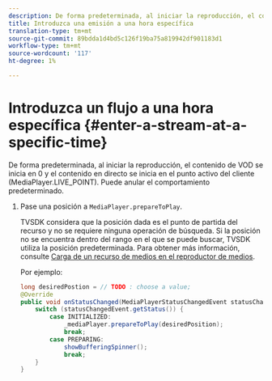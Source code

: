 ```yaml
---
description: De forma predeterminada, al iniciar la reproducción, el contenido de VOD se inicia en 0 y el contenido en directo se inicia en el punto activo del cliente (MediaPlayer.LIVE_POINT). Puede anular el comportamiento predeterminado.
title: Introduzca una emisión a una hora específica
translation-type: tm+mt
source-git-commit: 89bdda1d4bd5c126f19ba75a819942df901183d1
workflow-type: tm+mt
source-wordcount: '117'
ht-degree: 1%

---
```



# Introduzca un flujo a una hora específica {#enter-a-stream-at-a-specific-time}

De forma predeterminada, al iniciar la reproducción, el contenido de VOD se inicia en 0 y el contenido en directo se inicia en el punto activo del cliente (MediaPlayer.LIVE_POINT). Puede anular el comportamiento predeterminado.

1. Pase una posición a `MediaPlayer.prepareToPlay`.

   TVSDK considera que la posición dada es el punto de partida del recurso y no se requiere ninguna operación de búsqueda. Si la posición no se encuentra dentro del rango en el que se puede buscar, TVSDK utiliza la posición predeterminada. Para obtener más información, consulte [Carga de un recurso de medios en el reproductor de medios](../../../tvsdk-3x-android-prog/android-3x-content-playback-options-android2/mediaplayer-initialize-for-video/android-3x-media-resource-load.md).

   Por ejemplo:

   ```java
   long desiredPostion = // TODO : choose a value; 
   @Override 
   public void onStatusChanged(MediaPlayerStatusChangedEvent statusChangedEvent) {   
       switch (statusChangedEvent.getStatus()) { 
           case INITIALIZED: 
               _mediaPlayer.prepareToPlay(desiredPosition); 
               break; 
           case PREPARING: 
               showBufferingSpinner(); 
               break; 
       } 
   }
   ```

